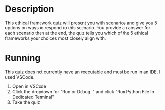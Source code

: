 # Description
This ethical framework quiz will present you with scenarios and give you 5 options on ways to respond to this scenario. You provide an answer for each scenario then at the end, the quiz tells you which of the 5 ethical frameworks your choices most closely align with.
# Running
This quiz does not currently have an executable and must be run in an IDE. I used VSCode.
1. Open in VSCode
2. Click the dropdown for "Run or Debug.." and click "Run Python File In Dedicated Terminal"
3. Take the quiz
